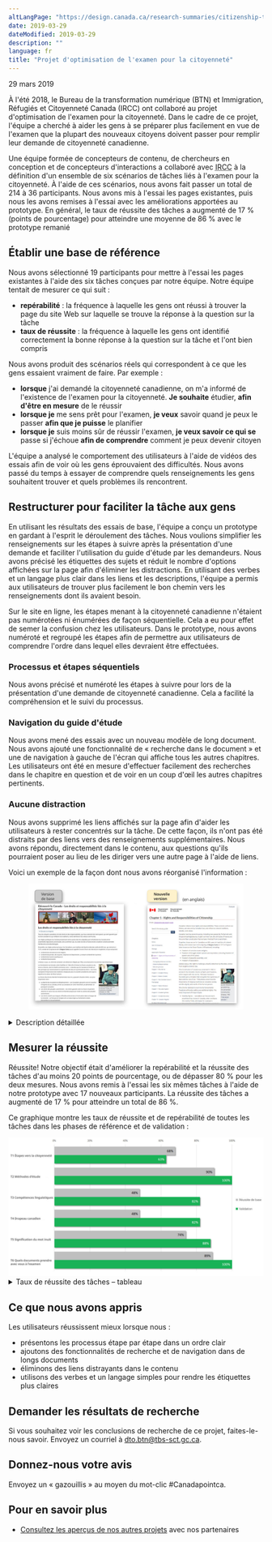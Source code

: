 ```yaml
---
altLangPage: "https://design.canada.ca/research-summaries/citizenship-test-research-summary.html"
date: 2019-03-29
dateModified: 2019-03-29
description: ""
language: fr
title: "Projet d'optimisation de l'examen pour la citoyenneté"
---
```

<p class="post-meta">29 mars 2019</p>
<p>À l'été 2018, le Bureau de la transformation numérique (BTN) et Immigration, Réfugiés et Citoyenneté Canada (IRCC) ont collaboré au projet d'optimisation de l'examen pour la citoyenneté. Dans le cadre de ce projet, l'équipe a cherché à aider les gens à se préparer plus facilement en vue de l'examen que la plupart des nouveaux citoyens doivent passer pour remplir leur demande de citoyenneté canadienne.</p>
<p>Une équipe formée de concepteurs de contenu, de chercheurs en conception et de concepteurs d'interactions a collaboré avec <abbr title="Immigration, Réfugiés et Citoyenneté Canada">IRCC</abbr> à la définition d'un ensemble de six scénarios de tâches liés à l'examen pour la citoyenneté. À l'aide de ces scénarios, nous avons fait passer un total de 214 à 36 participants. Nous avons mis à l'essai les pages existantes, puis nous les avons remises à l'essai avec les améliorations apportées au prototype. En général, le taux de réussite des tâches a augmenté de 17&nbsp;% (points de pourcentage) pour atteindre une moyenne de 86&nbsp;% avec le prototype remanié</p>
<h2>Établir une base de référence</h2>
<p>Nous avons sélectionné 19 participants pour mettre à l'essai les pages existantes à l'aide des six tâches conçues par notre équipe. Notre équipe tentait de mesurer ce qui suit&nbsp;:</p>
<ul>
  <li><b>repérabilité</b>&nbsp;: la fréquence à laquelle les gens ont réussi à trouver la page du site Web sur laquelle se trouve la réponse à la question sur la tâche</li>
  <li><b>taux de réussite</b>&nbsp;: la fréquence à laquelle les gens ont identifié correctement la bonne réponse à la question sur la tâche et l'ont bien compris</li>
</ul>
<p>Nous avons produit des scénarios réels qui correspondent à ce que les gens essaient vraiment de faire. Par exemple&nbsp;:</p>
<ul>
  <li><b>lorsque</b> j'ai demandé la citoyenneté canadienne, on m'a informé de l'existence de l'examen pour la citoyenneté. <b>Je souhaite</b> étudier, <b>afin d'être en mesure</b> de le réussir</li>
  <li><b>lorsque je</b> me sens prêt pour l'examen, <b>je veux</b> savoir quand je peux le passer <b>afin que je puisse</b> le planifier</li>
  <li><b>lorsque je</b> suis moins sûr de réussir l'examen, <b>je veux savoir ce qui se</b> passe si j'échoue <b>afin de comprendre</b> comment je peux devenir citoyen</li>
</ul>
<p>L'équipe a analysé le comportement des utilisateurs à l'aide de vidéos des essais afin de voir où les gens éprouvaient des difficultés. Nous avons passé du temps à essayer de comprendre quels renseignements les gens souhaitent trouver et quels problèmes ils rencontrent.</p>
<h2>Restructurer pour faciliter la tâche aux gens</h2>
<p>En utilisant les résultats des essais de base, l'équipe a conçu un prototype en gardant à l'esprit le déroulement des tâches. Nous voulions simplifier les renseignements sur les étapes à suivre après la présentation d'une demande et faciliter l'utilisation du guide d'étude par les demandeurs. Nous avons précisé les étiquettes des sujets et réduit le nombre d'options affichées sur la page afin d'éliminer les distractions. En utilisant des verbes et un langage plus clair dans les liens et les descriptions, l'équipe a permis aux utilisateurs de trouver plus facilement le bon chemin vers les renseignements dont ils avaient besoin.</p>
<p>Sur le site en ligne, les étapes menant à la citoyenneté canadienne n'étaient pas numérotées ni énumérées de façon séquentielle. Cela a eu pour effet de semer la confusion chez les utilisateurs. Dans le prototype, nous avons numéroté et regroupé les étapes afin de permettre aux utilisateurs de comprendre l'ordre dans lequel elles devraient être effectuées. </p>
<h3>Processus et étapes séquentiels</h3>
<p>Nous avons précisé et numéroté les étapes à suivre pour lors de la présentation d'une demande de citoyenneté canadienne. Cela a facilité la compréhension et le suivi du processus.</p>
<h3>Navigation du guide d'étude</h3>
<p>Nous avons mené des essais avec un nouveau modèle de long document. Nous avons ajouté une fonctionnalité de «&nbsp;recherche dans le document&nbsp;» et une de navigation à gauche de l'écran qui affiche tous les autres chapitres. Les utilisateurs ont été en mesure d'effectuer facilement des recherches dans le chapitre en question et de voir en un coup d'œil les autres chapitres pertinents.</p>
<h3>Aucune distraction</h3>
<p>Nous avons supprimé les liens affichés sur la page afin d'aider les utilisateurs à rester concentrés sur la tâche. De cette façon, ils n'ont pas été distraits par des liens vers des renseignements supplémentaires. Nous avons répondu, directement dans le contenu, aux questions qu'ils pourraient poser au lieu de les diriger vers une autre page à l'aide de liens.</p>
<p>Voici un exemple de la façon dont nous avons réorganisé l'information&nbsp;:</p>
<figure> <img class="img-responsive" alt="Le guide d'étude montrant le nouveau modèle de long document." src="/resumes-recherche/images/long-document-modele.jpg" /> </figure>
<div class="col-md-8 row">
  <details>
    <summary>Description détaillée</summary>
    <h4>Avant&nbsp;:</h4>
    <p>Tous les renseignements pour ce chapitre (chapitre non numéroté) se trouvaient sur une page. La seule façon de faire une recherche était d'utiliser Ctrl + F. Souvent, les utilisateurs se perdaient lorsqu'ils commençaient à défiler.</p>
    <h4>Après&nbsp;:</h4>
    <p>En ajoutant une fonctionnalité de «&nbsp;recherche dans le document&nbsp;» et une de navigation à gauche de l'écran, les utilisateurs réussissent plus facilement à naviguer dans le document et à trouver ce dont ils avaient besoin. </p>
  </details>
  <h2>Mesurer la réussite</h2>
  <p>Réussite! Notre objectif était d'améliorer la repérabilité et la réussite des tâches d'au moins 20 points de pourcentage, ou de dépasser 80&nbsp;% pour les deux mesures. Nous avons remis à l'essai les six mêmes tâches à l'aide de notre prototype avec 17 nouveaux participants. La réussite des tâches a augmenté de 17&nbsp;% pour atteindre un total de 86&nbsp;%.</p>
  <p>Ce graphique montre les taux de réussite et de repérabilité de toutes les tâches dans les phases de référence et de validation&nbsp;: </p>
</div>
<div><img class="img-responsive hidden-sm hidden-xs" alt="Voir le tableau qui suit pour les données." src="/resumes-recherche/images/citoyennete-taux-de-reussite.jpg"/></div>
<div class="row col-md-8">
  <details>
    <summary> Taux de réussite des tâches – tableau </summary>
    <p>Mesure de base au début du projet, validation sur prototype restructuré par l'équipe de projet.</p>
    <div class="table-bravo">
      <table class="table table-bordered">
        <thead>
          <tr>
            <th scope="col">Tâche</th>
            <th scope="col">Base</th>
            <th scope="col">Validation</th>
          </tr>
        </thead>
        <tbody>
          <tr>
            <td>1. Étapes vers la citoyenneté</td>
            <td  >68&nbsp;%</td>
            <td>63&nbsp;%</td>
          </tr>
          <tr>
            <td>2. Méthodes d'étude</td>
            <td>90&nbsp;%</td>
            <td>100&nbsp;%</td>
          </tr>
          <tr>
            <td>3. Compétences linguistiques</td>
            <td  >48&nbsp;%</td>
            <td>82&nbsp;%</td>
          </tr>
          <tr>
            <td>4. Drapeau canadien</td>
            <td  >48&nbsp;%</td>
            <td>82&nbsp;%</td>
          </tr>
          <tr>
            <td>5. Signification du mot inuit</td>
            <td  >74&nbsp;%</td>
            <td>88&nbsp;%</td>
          </tr>
          <tr>
            <td>6. Quels documents prendre avec vous à l'examen </td>
            <td  >89&nbsp;%</td>
            <td>100&nbsp;%</td>
          </tr>
        </tbody>
      </table>
    </div>
  </details>
</div>
<h2>Ce que nous avons appris</h2>
<p>Les utilisateurs réussissent mieux lorsque nous&nbsp;:</p>
<ul>
  <li>présentons les processus étape par étape dans un ordre clair</li>
  <li>ajoutons des fonctionnalités de recherche et de navigation dans de longs documents</li>
  <li>éliminons des liens distrayants dans le contenu</li>
  <li>utilisons des verbes et un langage simples pour rendre les étiquettes plus claires</li>
</ul>
<h2>Demander les résultats de recherche</h2>
<p>Si vous souhaitez voir les conclusions de recherche de ce projet, faites-le-nous savoir. Envoyez un courriel à <a href="mailto:dto.btn@tbs-sct.gc.ca">dto.btn@tbs-sct.gc.ca</a>.</p>
<h2>Donnez-nous votre avis</h2>
<p>Envoyez un «&nbsp;gazouillis&nbsp;» au moyen du mot-clic #Canadapointca.</p>
<h2>Pour en savoir plus </h2>
<ul>
  <li><a href=" {{ '/pages/apercu-projet.html' | prepend: site.urlalt[ page.language ] }} ">Consultez les aperçus de nos autres projets</a> avec nos partenaires</li>
</ul>
